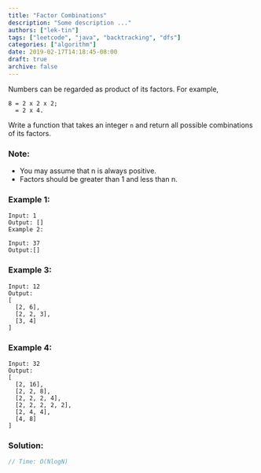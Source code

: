 ```yaml
---
title: "Factor Combinations"
description: "Some description ..."
authors: ["lek-tin"]
tags: ["leetcode", "java", "backtracking", "dfs"]
categories: ["algorithm"]
date: 2019-02-17T14:18:45-08:00
draft: true
archive: false
---
```

Numbers can be regarded as product of its factors. For example,
```
8 = 2 x 2 x 2;
  = 2 x 4.
```
Write a function that takes an integer `n` and return all possible combinations of its factors.

### Note:
- You may assume that n is always positive.
- Factors should be greater than 1 and less than n.
### Example 1:
```
Input: 1
Output: []
Example 2:

Input: 37
Output:[]
```
### Example 3:
```
Input: 12
Output:
[
  [2, 6],
  [2, 2, 3],
  [3, 4]
]
```
### Example 4:
```
Input: 32
Output:
[
  [2, 16],
  [2, 2, 8],
  [2, 2, 2, 4],
  [2, 2, 2, 2, 2],
  [2, 4, 4],
  [4, 8]
]
```
### Solution:
```java
// Time: O(NlogN)

```